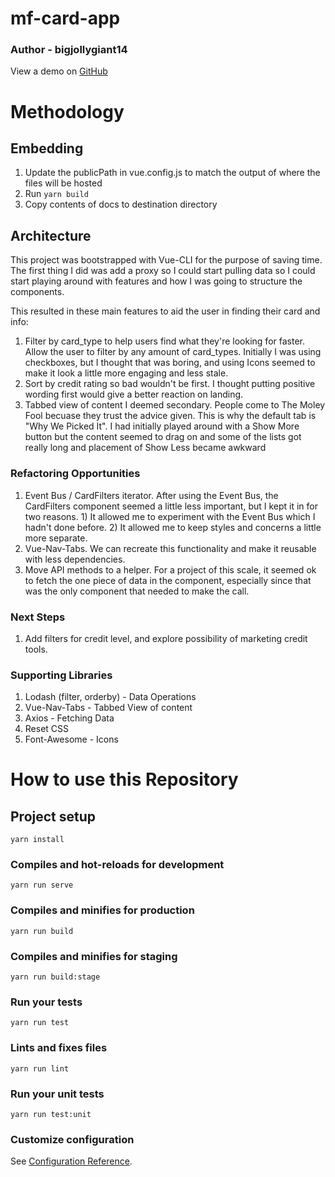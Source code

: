 # mf-card-app

### Author - bigjollygiant14

View a demo on [GitHub](https://bigjollygiant14.github.io/mf-card-app/)

# Methodology

## Embedding

1. Update the publicPath in vue.config.js to match the output of where the files will be hosted
2. Run `yarn build`
3. Copy contents of docs to destination directory

## Architecture

This project was bootstrapped with Vue-CLI for the purpose of saving time. The first thing I did was add a proxy so I could start pulling data so I could start playing around with features and how I was going to structure the components.

This resulted in these main features to aid the user in finding their card and info:

1. Filter by card_type to help users find what they\'re looking for faster. Allow the user to filter by any amount of card_types. Initially I was using checkboxes, but I thought that was boring, and using Icons seemed to make it look a little more engaging and less stale.
2. Sort by credit rating so bad wouldn\'t be first. I thought putting positive wording first would give a better reaction on landing.
3. Tabbed view of content I deemed secondary. People come to The Moley Fool becuase they trust the advice given. This is why the default tab is "Why We Picked It". I had initially played around with a Show More button but the content seemed to drag on and some of the lists got really long and placement of Show Less became awkward

### Refactoring Opportunities

1. Event Bus / CardFilters iterator. After using the Event Bus, the CardFilters component seemed a little less important, but I kept it in for two reasons. 1) It allowed me to experiment with the Event Bus which I hadn't done before. 2) It allowed me to keep styles and concerns a little more separate.
2. Vue-Nav-Tabs. We can recreate this functionality and make it reusable with less dependencies.
3. Move API methods to a helper. For a project of this scale, it seemed ok to fetch the one piece of data in the component, especially since that was the only component that needed to make the call.

### Next Steps

1. Add filters for credit level, and explore possibility of marketing credit tools.

### Supporting Libraries

1. Lodash (filter, orderby) - Data Operations
2. Vue-Nav-Tabs - Tabbed View of content
3. Axios - Fetching Data
4. Reset CSS
5. Font-Awesome - Icons

# How to use this Repository

## Project setup

```
yarn install
```

### Compiles and hot-reloads for development

```
yarn run serve
```

### Compiles and minifies for production

```
yarn run build
```

### Compiles and minifies for staging

```
yarn run build:stage
```

### Run your tests

```
yarn run test
```

### Lints and fixes files

```
yarn run lint
```

### Run your unit tests

```
yarn run test:unit
```

### Customize configuration

See [Configuration Reference](https://cli.vuejs.org/config/).
